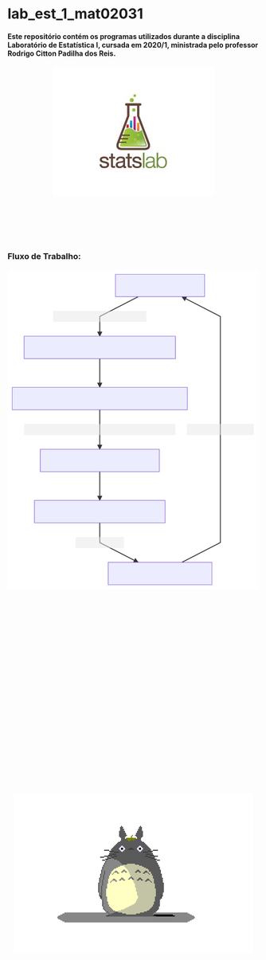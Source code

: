 # lab_est_1_mat02031
#### Este repositório contém os programas utilizados durante a disciplina **Laboratório de Estatística  I**, cursada em 2020/1, ministrada pelo professor Rodrigo Citton Padilha dos Reis.


<div align="center">
<img src="images/statslab_logo.jpg">
</div>
<br/>
<br/>
<br/>
<br/>
<br/>

### Fluxo de Trabalho:

<div align="center">
<img src="images/workflow.svg" alt="Workflow">
<br/>
<br/>
<br/>
<br/>
<br/>
<br/>
<br/>
<br/>
<br/>
<br/>
<br/>
<br/>
<br/>
<br/>
<br/>
<br/>
<br/>
<br/>
<br/>
<br/>
<br/>
<br/>
<br/>
<br/>
<br/>

<div align="center">
<img src="images/totoro.png" width="480" height="320">
</div>
